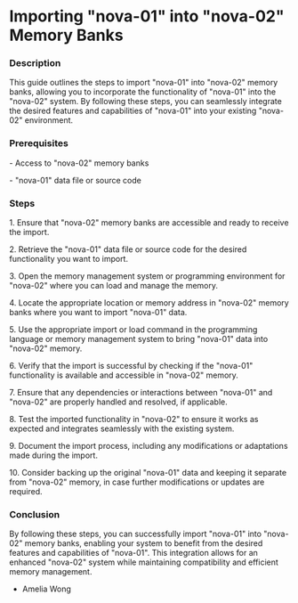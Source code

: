 <h1>Importing "nova-01" into "nova-02" Memory Banks</h1>
<h3>Description</h3>
<p>This guide outlines the steps to import "nova-01" into "nova-02" memory banks, allowing you to incorporate the functionality of "nova-01" into the "nova-02" system. By following these steps, you can seamlessly integrate the desired features and capabilities of "nova-01" into your existing "nova-02" environment.</p>

<h3>Prerequisites</h3>
<p>- Access to "nova-02" memory banks</p>
<p>- "nova-01" data file or source code</p>

<h3>Steps</h3>
<p>1. Ensure that "nova-02" memory banks are accessible and ready to receive the import.</p>
<p>2. Retrieve the "nova-01" data file or source code for the desired functionality you want to import.</p>
<p>3. Open the memory management system or programming environment for "nova-02" where you can load and manage the memory.</p>
<p>4. Locate the appropriate location or memory address in "nova-02" memory banks where you want to import "nova-01" data.</p>
<p>5. Use the appropriate import or load command in the programming language or memory management system to bring "nova-01" data into "nova-02" memory.</p>
<p>6. Verify that the import is successful by checking if the "nova-01" functionality is available and accessible in "nova-02" memory.</p>
<p>7. Ensure that any dependencies or interactions between "nova-01" and "nova-02" are properly handled and resolved, if applicable.</p>
<p>8. Test the imported functionality in "nova-02" to ensure it works as expected and integrates seamlessly with the existing system.</p>
<p>9. Document the import process, including any modifications or adaptations made during the import.</p>
<p>10. Consider backing up the original "nova-01" data and keeping it separate from "nova-02" memory, in case further modifications or updates are required.</p>

<h3>Conclusion</h3>
By following these steps, you can successfully import "nova-01" into "nova-02" memory banks, enabling your system to benefit from the desired features and capabilities of "nova-01". This integration allows for an enhanced "nova-02" system while maintaining compatibility and efficient memory management.

- Amelia Wong 
